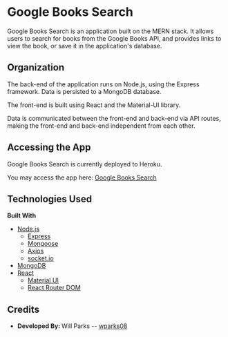 # Google Books Search

 Google Books Search is an application built on the MERN stack. It allows users to
 search for books from the Google Books API, and provides links to view the book, or save it
 in the application's database.

## Organization

The back-end of the application runs on Node.js, using the Express framework. Data is persisted to a MongoDB database.

The front-end is built using React and the Material-UI library.

Data is communicated between the front-end and back-end via API routes, making the front-end and back-end independent from each other.

## Accessing the App

Google Books Search is currently deployed to Heroku.

You may access the app here: [Google Books Search](https://vast-depths-78726.herokuapp.com/)

## Technologies Used
<b>Built With</b>

- [Node.js](https://www.nodejs.org)
    - [Express](https://www.npmjs.com/package/express)
    - [Mongoose](https://www.npmjs.com/package/mongoose)
    - [Axios](https://www.npmjs.com/package/axios)
    - [socket.io](https://socket.io/)
- [MongoDB](https://www.mongodb.com/)
- [React](https://www.reactjs.org)
    - [Material UI](https://material-ui.com/)
    - [React Router DOM](https://www.npmjs.com/package/react-router-dom)

## Credits

- <b>Developed By: </b> Will Parks -- [wparks08](https://www.github.com/wparks08)